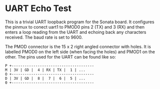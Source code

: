 UART Echo Test
==============

This is a trivial UART loopback program for the Sonata board. It configures the
pinmux to conect uart1 to PMOD0 pins 2 (TX) and 3 (RX) and then enters a loop
reading from the UART and echoing back any characters received. The baud rate is
set to 9600. 

The PMOD connector is the 15 x 2 right angled connector with holes. It is
labelled PMOD0 on the left side (when facing the holes) and PMOD1 on the other.
The pins used for the UART can be found like so:

```
P +--------------------------------------
M | 3V | GD |  4 | RX | TX |  1 | ...
O +--------------------------------------
D | 3V | GD |  8 |  7 |  6 |  5 | ...
0 +--------------------------------------
```
